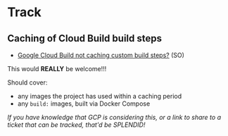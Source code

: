 # Track

## Caching of Cloud Build build steps

- [Google Cloud Build not caching custom build steps?](https://stackoverflow.com/questions/53420807/google-cloud-build-not-caching-custom-build-steps) (SO)

This would **REALLY** be welcome!!!

Should cover:

- any images the project has used within a caching period
- any `build:` images, built via Docker Compose

*If you have knowledge that GCP is considering this, or a link to share to a ticket that can be tracked, that'd be SPLENDID!*
